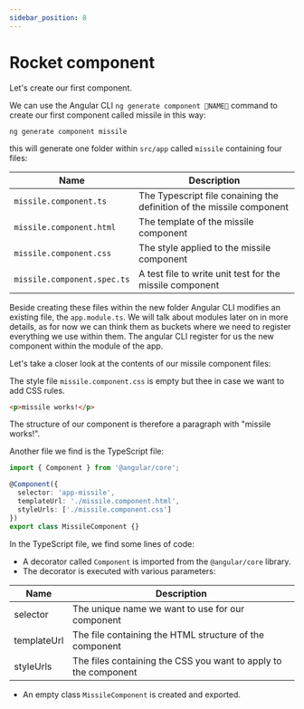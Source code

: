 ```yaml
---
sidebar_position: 8
---
```


# Rocket component

Let's create our first component.

We can use the Angular CLI `ng generate component 🐧NAME🐧` command to create our first component called missile in this way:

```shell
ng generate component missile
```

this will generate one folder within `src/app` called `missile` containing four files:

| **Name**    | **Description** |
| -------- | ------- |
| `missile.component.ts`  | The Typescript file conaining the definition of the missile component |
| `missile.component.html` | The template of the missile component   |
| `missile.component.css`    | The style applied to the missile component   |
| `missile.component.spec.ts`    | A test file to write unit test for the missile component  |

Beside creating these files within the new folder Angular CLI modifies an existing file, the `app.module.ts`. We will talk about modules later on in more details, as for now we can think them as buckets where we need to register everything we use within them. The angular CLI register for us the new component within the module of the app.

Let's take a closer look at the contents of our missile component files:

The style file `missile.component.css` is empty but thee in case we want to add CSS rules.

```html title="missile.component.html"
<p>missile works!</p>
```

The structure of our component is therefore a paragraph with "missile works!".

Another file we find is the TypeScript file:

```ts title="missile.component.ts"
import { Component } from '@angular/core';

@Component({
  selector: 'app-missile',
  templateUrl: './missile.component.html',
  styleUrls: ['./missile.component.css']
})
export class MissileComponent {}
```

In the TypeScript file, we find some lines of code:

- A decorator called `Component` is imported from the `@angular/core` library.
- The decorator is executed with various parameters:

| **Name**   | **Description**                                   |
| ---------- | ------------------------------------------------- |
| selector   | The unique name we want to use for our component  |
| templateUrl | The file containing the HTML structure of the component |
| styleUrls  | The files containing the CSS you want to apply to the component |

- An empty class `MissileComponent` is created and exported.